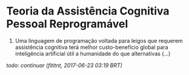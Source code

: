 # Teoria da Assistência Cognitiva Pessoal Reprogramável

1. Uma linguagem de programação voltada para leigos que requerem assistência
cognitiva terá melhor custo-benefício global para inteligência artificial útil
a humanidade do que alternativas (...)

_todo: continuar (fititnt, 2017-06-23 03:19 BRT)_
